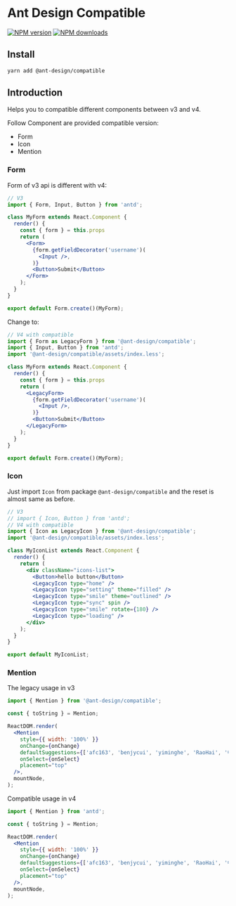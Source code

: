 # Ant Design Compatible

[![NPM version](https://img.shields.io/npm/v/@ant-design/compatible.svg?style=flat)](https://npmjs.org/package/@ant-design/compatible)
[![NPM downloads](http://img.shields.io/npm/dm/@ant-design/compatible.svg?style=flat)](https://npmjs.org/package/@ant-design/compatible)

## Install

```bash
yarn add @ant-design/compatible
```

## Introduction

Helps you to compatible different components between v3 and v4.

Follow Component are provided compatible version:
* Form
* Icon
* Mention

### Form
Form of v3 api is different with v4:

```jsx
// V3
import { Form, Input, Button } from 'antd';

class MyForm extends React.Component {
  render() {
    const { form } = this.props
    return (
      <Form>
        {form.getFieldDecorator('username')(
          <Input />,
        )}
        <Button>Submit</Button>
      </Form>
    );
  }
}

export default Form.create()(MyForm);
```

Change to:

```jsx
// V4 with compatible
import { Form as LegacyForm } from '@ant-design/compatible';
import { Input, Button } from 'antd';
import '@ant-design/compatible/assets/index.less';

class MyForm extends React.Component {
  render() {
    const { form } = this.props
    return (
      <LegacyForm>
        {form.getFieldDecorator('username')(
          <Input />,
        )}
        <Button>Submit</Button>
      </LegacyForm>
    );
  }
}

export default Form.create()(MyForm);
```

### Icon
Just import `Icon` from package `@ant-design/compatible` and the reset is almost same as before.

```jsx
// V3
// import { Icon, Button } from 'antd';
// V4 with compatible
import { Icon as LegacyIcon } from '@ant-design/compatible';
import '@ant-design/compatible/assets/index.less';

class MyIconList extends React.Component {
  render() {
    return (
      <div className="icons-list">
        <Button>hello button</Button>
        <LegacyIcon type="home" />
        <LegacyIcon type="setting" theme="filled" />
        <LegacyIcon type="smile" theme="outlined" />
        <LegacyIcon type="sync" spin />
        <LegacyIcon type="smile" rotate={180} />
        <LegacyIcon type="loading" />
      </div>
    );
  }
}

export default MyIconList;
```

### Mention

The legacy usage in v3

```jsx
import { Mention } from '@ant-design/compatible';

const { toString } = Mention;

ReactDOM.render(
  <Mention
    style={{ width: '100%' }}
    onChange={onChange}
    defaultSuggestions={['afc163', 'benjycui', 'yiminghe', 'RaoHai', '中文', 'にほんご']}
    onSelect={onSelect}
    placement="top"
  />,
  mountNode,
);
```

Compatible usage in v4
```jsx
import { Mention } from 'antd';

const { toString } = Mention;

ReactDOM.render(
  <Mention
    style={{ width: '100%' }}
    onChange={onChange}
    defaultSuggestions={['afc163', 'benjycui', 'yiminghe', 'RaoHai', '中文', 'にほんご']}
    onSelect={onSelect}
    placement="top"
  />,
  mountNode,
);
```
